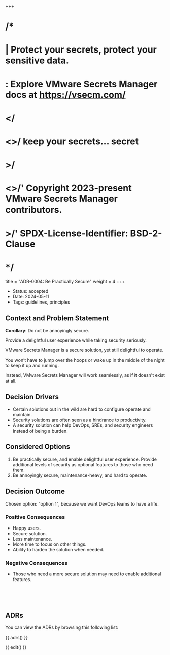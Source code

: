 +++
# /*
# |    Protect your secrets, protect your sensitive data.
# :    Explore VMware Secrets Manager docs at https://vsecm.com/
# </
# <>/  keep your secrets... secret
# >/
# <>/' Copyright 2023-present VMware Secrets Manager contributors.
# >/'  SPDX-License-Identifier: BSD-2-Clause
# */

title = "ADR-0004: Be Practically Secure"
weight = 4
+++

- Status: accepted 
- Date: 2024-05-11
- Tags: guidelines, principles

## Context and Problem Statement

**Corollary**: Do not be annoyingly secure.

Provide a delightful user experience while taking security seriously.

VMware Secrets Manager is a secure solution, yet still delightful to operate.

You won’t have to jump over the hoops or wake up in the middle of the night to 
keep it up and running. 

Instead, VMware Secrets Manager will work seamlessly, as if it doesn't exist 
at all.

## Decision Drivers

- Certain solutions out in the wild are hard to configure operate and maintain.
- Security solutions are often seen as a hindrance to productivity.
- A security solution can help DevOps, SREs, and security engineers
  instead of being a burden.

## Considered Options

1. Be practically secure, and enable delightful user experience. Provide
   additional levels of security as optional features to those who need them.
2. Be annoyingly secure, maintenance-heavy, and hard to operate.

## Decision Outcome

Chosen option: "option 1", because we want DevOps teams to have a life. 

### Positive Consequences

- Happy users.
- Secure solution.
- Less maintenance.
- More time to focus on other things.
- Ability to harden the solution when needed.

### Negative Consequences

- Those who need a more secure solution may need to enable additional features.

<p>&nbsp;</p>
<p>&nbsp;</p>

## ADRs

You can view the ADRs by browsing this following list:

{{ adrs() }}

{{ edit() }}
